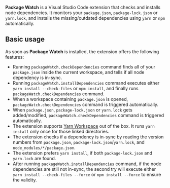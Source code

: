 **Package Watch** is a Visual Studio Code extension that checks and installs node dependencies. It monitors your `package.json`, `package-lock.json` or `yarn.lock`, and installs the missing/outdated dependencies using `yarn` or `npm` automatically.

## Basic usage

As soon as **Package Watch** is installed, the extension offers the following features:
- Running `packageWatch.checkDependencies` command finds all of your `package.json` inside the current workspace, and tells if all node dependency is in-sync.
- Running `packageWatch.installDependencies` command executes either `yarn install --check-files` or `npm install`, and finally runs `packageWatch.checkDependencies` command.
- When a workspace containing `package.json` is opened, `packageWatch.checkDependencies` command is triggered automatically.
- When `package.json`, `package-lock.json` or `yarn.lock` gets added/modified, `packageWatch.checkDependencies` command is triggered automatically.
- The extension supports [Yarn Workspace](https://yarnpkg.com/en/docs/workspaces) out of the box. It runs `yarn install` only once for those linked directories.
- The extension checks if a dependency is in-sync by reading the version numbers from `package.json`, `package-lock.json`/`yarn.lock`, and `node_modules/*/package.json`.
- The extension prefers `yarn install`, if both `package-lock.json` and `yarn.lock` are found.
- After running `packageWatch.installDependencies` command, if the node dependencies are still not in-sync, the second try will execute either `yarn install --check-files --force` or `npm install --force` to ensure the validity.